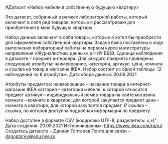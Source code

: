 #Датасет «Набор мебели в собственную будущую квартиру»

Это датасет, собранный в рамках лабораторной работы, который включает в себя ряд товаров, которые я рассматриваю для приобретения в мою будущую квартиру

Набор данных включает в себя товары, которые я хотел бы приобрести для оформления собственной квартиры. Задача была поставлена в ходе выполнения лабораторной работы на первом курсе магистратуры направления «Журналистика данных» в НИУ ВШЭ. 
Единица наблюдения в датасете – предмет интерьера. Для каждого предмета приведены следующие атрибуты: наименование, категория, артикул, цена, комната и ссылка на товар в магазине IKEA.
Набор состоит из одной таблицы: 12 наблюдений по 6 атрибутам. Дата сбора данных: 20.09.2021

Атрибуты предметов:
наименование – название товара в интернет-магазине IKEA
катгория – категория мебели, к которой относится предмет
артикул – индивидуальный номер товара на сайте магазина
комната – комната в квартире, для которой закупается предмет
цена – комната в квартире, для которой закупается предмет, ₽
ссылка – ссылка, по которой доступна подробная информация по предмету

Набор доступен в формате CSV (кодировка UTF-8, разделитель: «,»)"
Дата создания: 20.09.2021
Источник данных: https://www.ikea.com/ru/ru/ 
Создатель датасета – Даниил Гоптарев
Почта для связи – dagoptarev@edu.hse.ru
